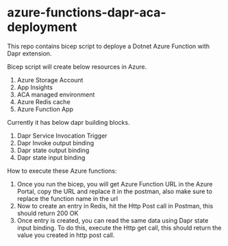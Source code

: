 # azure-functions-dapr-aca-deployment
This repo contains bicep script to deploye a Dotnet Azure Function with Dapr extension.

Bicep script will create below resources in Azure.

1. Azure Storage Account
2. App Insights
3. ACA managed environment
4. Azure Redis cache
5. Azure Function App

Currently it has below dapr building blocks.

1. Dapr Service Invocation Trigger
2. Dapr Invoke output binding
3. Dapr state output binding
4. Dapr state input binding

How to execute these Azure functions:

1. Once you run the bicep, you will get Azure Function URL in the Azure Portal, copy the URL and replace it in the postman, also make sure to replace the function name in the url
2. Now to create an entry in Redis, hit the Http Post call in Postman, this should return 200 OK
3. Once entry is created, you can read the same data using Dapr state input binding. To do this, execute the Http get call, this should return the value you created in http post call.
